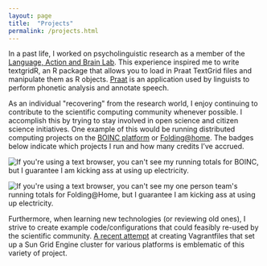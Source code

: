 ```yaml
---
layout: page
title:  "Projects"
permalink: /projects.html
---
```


In a past life, I worked on psycholinguistic research as a member of the [Language, Action and Brain Lab](http://www.lab-lab.org/).  This experience inspired me to write textgridR, an R package that allows you to load in Praat TextGrid files and manipulate them as R objects. [Praat](http://www.praat.org/) is an application used by linguists to perform phonetic analysis and annotate speech.

As an individual "recovering" from the research world, I enjoy continuing to contribute to the scientific computing community whenever possible.  I accomplish this by trying to stay involved in open science and citizen science initiatives.  One example of this would be running distributed computing projects on the [BOINC platform](https://boinc.berkeley.edu/) or [Folding@home](http://folding.stanford.edu/).  The badges below indicate which projects I run and how many credits I’ve accrued.

![If you're using a text browser, you can't see my running totals for BOINC, but I guarantee I am kicking ass at using up electricity.](https://boincstats.com/signature/-1/user/3500755/sig.png)

![If you're using a text browser, you can't see my one person team's running totals for Folding@Home, but I guarantee I am kicking ass at using up electricity.](http://piro.pirocast.net/badge/none/fah02/0/0/0/0/0/0/0/0/0/0/0/0/0/255/255/255/812066.png)

Furthermore, when learning new technologies (or reviewing old ones), I strive to create example code/configurations that could feasibly re-used by the scientific community.   [A recent attempt](https://github.com/jpellman/SunGridVagrantfiles) at creating Vagrantfiles that set up a Sun Grid Engine cluster for various platforms is emblematic of this variety of project.

